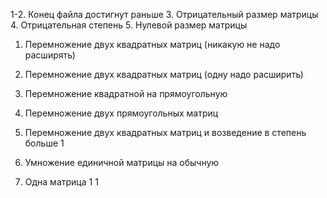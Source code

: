 1-2. Конец файла достигнут раньше 
3. Отрицательный размер матрицы
4. Отрицательная степень
5. Нулевой размер матрицы

1. Перемножение двух квадратных матриц (никакую не надо расширять)
2. Перемножение двух квадратных матриц (одну надо расширить)
3. Перемножение квадратной на прямоугольную
4. Перемножение двух прямоугольных матриц
5. Перемножение двух квадратных матриц и возведение в степень больше 1

1. Умножение единичной матрицы на обычную
2. Одна матрица 1 1